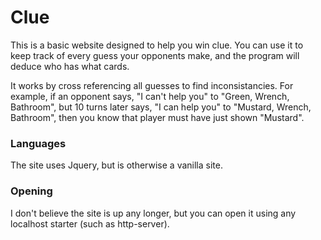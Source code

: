 # Clue

This is a basic website designed to help you win clue.
You can use it to keep track of every guess your opponents make, and the program will deduce who has what cards.

It works by cross referencing all guesses to find inconsistancies. For example, if an opponent says, "I can't help you" to "Green, Wrench, Bathroom", but 10 turns later says, "I can help you" to "Mustard, Wrench, Bathroom", then you know that player must have just shown "Mustard".

### Languages

The site uses Jquery, but is otherwise a vanilla site.

### Opening

I don't believe the site is up any longer, but you can open it using any localhost starter (such as http-server).
